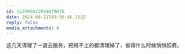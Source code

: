 ```yaml
---
id: 112999412934079878
date: 2024-08-21T09:56:46.153Z
reply: false
media_attachments: 0
---
```


这几天清理了一波云服务，把用不上的都清理掉了，省得什么时候悄悄扣费。

